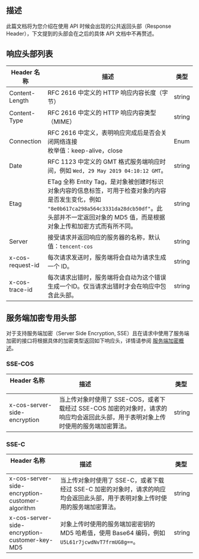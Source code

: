 ## 描述

此篇文档将为您介绍在使用 API 时候会出现的公共返回头部（Response Header），下文提到的头部会在之后的具体 API 文档中不再赘述。

## 响应头部列表

| Header 名称      | 描述                                     | 类型   |
| ---------------- | ---------------------------------------- | ------ |
| Content-Length   | RFC 2616 中定义的 HTTP 响应内容长度（字节） | string |
| Content-Type     | RFC 2616 中定义的 HTTP 响应内容类型（MIME） | string |
| Connection       | RFC 2616 中定义，表明响应完成后是否会关闭网络连接<br>枚举值：keep-alive，close | Enum |
| Date             | RFC 1123 中定义的 GMT 格式服务端响应时间，例如 `Wed, 29 May 2019 04:10:12 GMT`。 | string |
| Etag             | ETag 全称 Entity Tag，是对象被创建时标识对象内容的信息标签，可用于检查对象的内容是否发生变化，例如 `"8e0b617ca298a564c3331da28dcb50df"`。此头部并不一定返回对象的 MD5 值，而是根据对象上传和加密方式而有所不同。 | string |
| Server           | 接受请求并返回响应的服务器的名称，默认值：`tencent-cos` | string |
| x-cos-request-id | 每次请求发送时，服务端将会自动为请求生成一个 ID。 | string |
| x-cos-trace-id   | 每次请求出错时，服务端将会自动为这个错误生成一个ID。仅当请求出错时才会在响应中包含此头部。 | string |

## 服务端加密专用头部

对于支持服务端加密（Server Side Encryption, SSE）且在请求中使用了服务端加密的接口将根据具体的加密类型返回如下响应头，详情请参阅 [服务端加密概述](https://cloud.tencent.com/document/product/436/18145)。

### SSE-COS

| Header 名称        | 描述                                     | 类型   |
| ------------------ | ---------------------------------------- | ------ |
| x-cos-server-side-encryption | 当上传对象时使用了 SSE-COS，或者下载经过 SSE-COS 加密的对象时，请求的响应均会返回此头部，用于表明对象上传时使用的服务端加密算法。 | string |

### SSE-C

| Header 名称        | 描述                                     | 类型   |
| ------------------ | ---------------------------------------- | ------ |
| x-cos-server-side-encryption-customer-algorithm | 当上传对象时使用了 SSE-C，或者下载经过 SSE-C 加密的对象时，请求的响应均会返回此头部，用于表明对象上传时使用的服务端加密算法。 | string |
| x-cos-server-side-encryption-customer-key-MD5 | 对象上传时使用的服务端加密密钥的 MD5 哈希值，使用 Base64 编码，例如 `U5L61r7jcwdNvT7frmUG8g==`。 | string |
